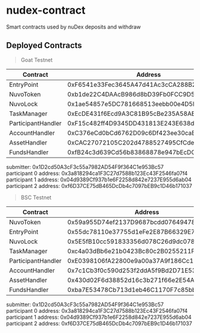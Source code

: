 # nudex-contract

Smart contracts used by nuDex deposits and withdraw

## Deployed Contracts

> Goat Testnet

| Contract           | Address                                    |
| ------------------ | ------------------------------------------ |
| EntryPoint         | 0xF6541e33Fec3645A47d41Ac3cCA288B2a8034De3 |
| NuvoToken          | 0xb1de22C4DAAcB986d8bD39Fb0FCC9D54C511002E |
| NuvoLock           | 0x1ae54857e5DC781668513eebb00e4D5D9b0e8257 |
| TaskManager        | 0xEcDE431f6Ecd9A3C81B95cBe235A58AB103E1b48 |
| ParticipantHandler | 0xF15c482ff4D9345DD431813E243E638dc1788e2a |
| AccountHandler     | 0xC376eCd0bCd6762D09c6Df423ee30caBb44A068D |
| AssetHandler       | 0xCAC27072105C202d4788527495CfCdeC5B10F84D |
| FundsHandler       | 0xfB24c3d639Cd56b83868878e947bEcDC25c54893 |

submitter: 0x1D2cd50A3cF3c55a7982AD54F9f364C1e953Bc57  
participant 0 address: 0x3a818294ca1F3C27d7588b123Ec43F2546fa07f4  
participant 1 address: 0x04d9389Cf937b1e6F2258d842e7237E955d6ab04  
participant 2 address: 0xf6D37CE75dB465DcDb4c7097bEB9c1D46b171037

> BSC Testnet

| Contract           | Address                                    |
| ------------------ | ------------------------------------------ |
| NuvoToken          | 0x59a955D74ef2137D9687bcdd076494789bda6c8F |
| EntryPoint         | 0x55dc78110e37755d1eFe2E87B66329E7806D1526 |
| NuvoLock           | 0x5E5fB10cc591833356d078C26d9dc0789c7968b8 |
| TaskManager        | 0xc4a03dBb6e21b0423Bc80c2B0255211F3Ee685D0 |
| ParticipantHandler | 0xE0398106fA22800e9a00a37A9f186Cc19b2e289C |
| AccountHandler     | 0x7c1Cb3f0c590d253f2ddA5f9Bd2D71E53024c8D3 |
| AssetHandler       | 0x430d02F6d38852d16c3b271f66e2E54A9fe51AAd |
| FundsHandler       | 0xba7E53478Cb713d1eb46C1170F7c85bbd2BFc6Df |

submitter: 0x1D2cd50A3cF3c55a7982AD54F9f364C1e953Bc57  
participant 0 address: 0x3a818294ca1F3C27d7588b123Ec43F2546fa07f4  
participant 1 address: 0x04d9389Cf937b1e6F2258d842e7237E955d6ab04  
participant 2 address: 0xf6D37CE75dB465DcDb4c7097bEB9c1D46b171037
